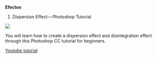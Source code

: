 ﻿ **Efectos**

1. Dispersion Effect — Photoshop Tutorial

![](https://hackernoon.com/hn-images/0*9HN4Sc4NKN4NitZS.png)



You will learn how to create a dispersion effect and disintegration effect through this Photoshop CC tutorial for beginners.

[Youtube tutorial](https://www.youtube.com/watch?v=lhdxVVLCIjY)
<!--stackedit_data:
eyJoaXN0b3J5IjpbMTg5NjY1OTQ4OF19
-->